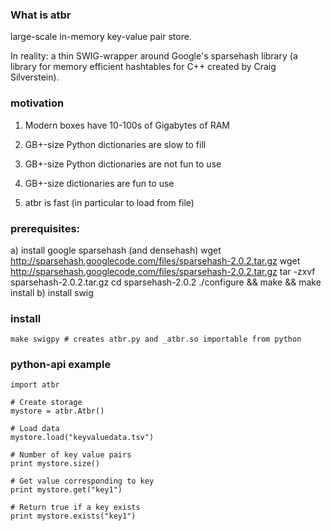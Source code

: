 ### What is atbr

large-scale in-memory key-value pair store. 

In reality: a thin SWIG-wrapper around Google's sparsehash library (a
library for memory efficient hashtables for C++ created by Craig
Silverstein).

### motivation
1) Modern boxes have 10-100s of Gigabytes of RAM

2) GB+-size Python dictionaries are slow to fill

3) GB+-size Python dictionaries are not fun to use

4) GB+-size dictionaries are fun to use

5) atbr is fast (in particular to load from file)

### prerequisites:
a) install google sparsehash (and densehash)
	wget http://sparsehash.googlecode.com/files/sparsehash-2.0.2.tar.gz
	wget http://sparsehash.googlecode.com/files/sparsehash-2.0.2.tar.gz
	tar -zxvf sparsehash-2.0.2.tar.gz
	cd sparsehash-2.0.2
	./configure && make && make install
b) install swig

### install
    make swigpy # creates atbr.py and _atbr.so importable from python

### python-api example
    import atbr

    # Create storage
    mystore = atbr.Atbr()

    # Load data
    mystore.load("keyvaluedata.tsv")

    # Number of key value pairs
    print mystore.size()

    # Get value corresponding to key
    print mystore.get("key1")
    
    # Return true if a key exists
    print mystore.exists("key1")
    
    



